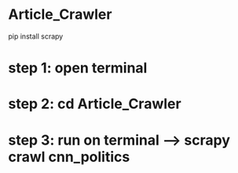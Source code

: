 # Article_Crawler

pip install scrapy

# step 1: open terminal 
# step 2: cd Article_Crawler
# step 3: run on terminal --> scrapy crawl cnn_politics





